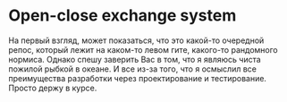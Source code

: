 # Open-close exchange system
На первый взгляд, может показаться, что это какой-то очередной репос, который лежит на каком-то левом гите, какого-то рандомного нормиса. Однако спешу заверить Вас в том, что я являюсь чиста пожилой рыбкой в океане. И все из-за того, что я осмыслил все преимущества разработки через проектирование и тестирование. Просто держу в курсе.
